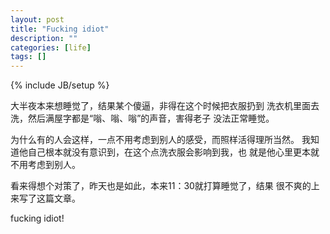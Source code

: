 ```yaml
---
layout: post
title: "Fucking idiot"
description: ""
categories: [life]
tags: []
---
```

{% include JB/setup %}

大半夜本来想睡觉了，结果某个傻逼，非得在这个时候把衣服扔到
洗衣机里面去洗，然后满屋字都是“嗡、嗡、嗡”的声音，害得老子
没法正常睡觉。

为什么有的人会这样，一点不用考虑到别人的感受，而照样活得理所当然。
我知道他自己根本就没有意识到，在这个点洗衣服会影响到我，也
就是他心里更本就不用考虑到别人。

看来得想个对策了，昨天也是如此，本来11：30就打算睡觉了，结果
很不爽的上来写了这篇文章。

fucking idiot!
